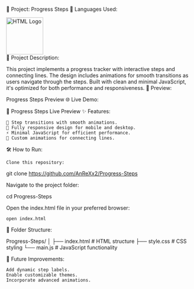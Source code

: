 📄 Project: Progress Steps
🔧 Languages Used:
<div> <img src="https://t3.ftcdn.net/jpg/05/27/97/74/360_F_527977463_hcQAYoMqDE17JUYji9J9bVIV6CWMsFuG.png" alt="HTML Logo" width="100"></div>
📝 Project Description:

This project implements a progress tracker with interactive steps and connecting lines. The design includes animations for smooth transitions as users navigate through the steps. Built with clean and minimal JavaScript, it's optimized for both performance and responsiveness.
🎨 Preview:

Progress Steps Preview
🌐 Live Demo:

🔗 Progress Steps Live Preview
✨ Features:

    🔄 Step transitions with smooth animations.
    📱 Fully responsive design for mobile and desktop.
    ⚡ Minimal JavaScript for efficient performance.
    🌈 Custom animations for connecting lines.

🛠️ How to Run:

    Clone this repository:

git clone https://github.com/AnReXx2/Progress-Steps

Navigate to the project folder:

cd Progress-Steps

Open the index.html file in your preferred browser:

    open index.html

📂 Folder Structure:

Progress-Steps/
│
├── index.html        # HTML structure
├── style.css         # CSS styling
└── main.js           # JavaScript functionality

🚀 Future Improvements:

    Add dynamic step labels.
    Enable customizable themes.
    Incorporate advanced animations.
